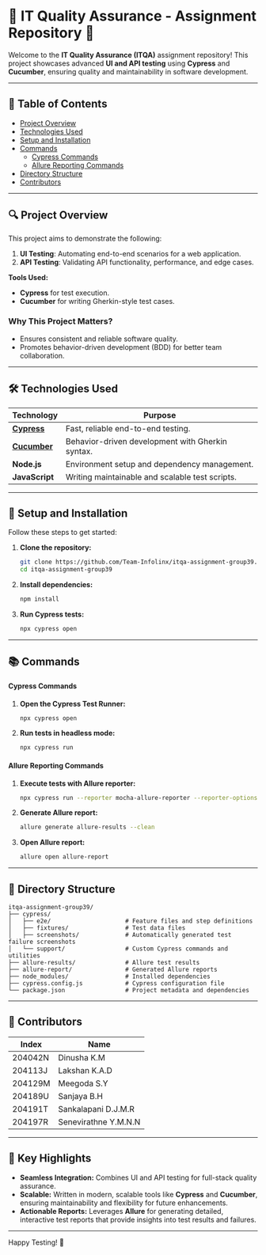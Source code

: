 # 🌟 **IT Quality Assurance - Assignment Repository** 🌟

Welcome to the **IT Quality Assurance (ITQA)** assignment repository! This project showcases advanced **UI and API testing** using **Cypress** and **Cucumber**, ensuring quality and maintainability in software development.

---

## **📜 Table of Contents**
- [Project Overview](#project-overview)
- [Technologies Used](#technologies-used)
- [Setup and Installation](#setup-and-installation)
- [Commands](#commands)
  - [Cypress Commands](#cypress-commands)
  - [Allure Reporting Commands](#allure-reporting-commands)
- [Directory Structure](#directory-structure)
- [Contributors](#contributors)

---

## **🔍 Project Overview**

This project aims to demonstrate the following:

1. **UI Testing**: Automating end-to-end scenarios for a web application.
2. **API Testing**: Validating API functionality, performance, and edge cases.

**Tools Used:**  
- **Cypress** for test execution.  
- **Cucumber** for writing Gherkin-style test cases.  

### **Why This Project Matters?**  
- Ensures consistent and reliable software quality.  
- Promotes behavior-driven development (BDD) for better team collaboration.  

---

## **🛠️ Technologies Used**

| Technology                       | Purpose                                               |
|----------------------------------|-------------------------------------------------------|
| **[Cypress](https://www.cypress.io/)** | Fast, reliable end-to-end testing.                      |
| **[Cucumber](https://cucumber.io/)**   | Behavior-driven development with Gherkin syntax.        |
| **Node.js**                      | Environment setup and dependency management.          |
| **JavaScript**        | Writing maintainable and scalable test scripts.       |

---

## **🚀 Setup and Installation**

Follow these steps to get started:

1. **Clone the repository:**
   ```bash
   git clone https://github.com/Team-Infolinx/itqa-assignment-group39.git
   cd itqa-assignment-group39
   ```
2. **Install dependencies:**
   ```bash
   npm install
   ```
3. **Run Cypress tests:**
   ```bash
   npx cypress open
   ```
---

## **📚 Commands**

#### **Cypress Commands**

1. **Open the Cypress Test Runner:**
   ```bash
   npx cypress open
   ```
2. **Run tests in headless mode:**
   ```bash
   npx cypress run
   ```

#### **Allure Reporting Commands**

1. **Execute tests with Allure reporter:**
   ```bash
   npx cypress run --reporter mocha-allure-reporter --reporter-options allureResults=allure-results
   ```
2. **Generate Allure report:**
   ```bash
   allure generate allure-results --clean
   ```
3. **Open Allure report:**
   ```bash
   allure open allure-report
   ```

---

## **📂 Directory Structure**

```plaintext
itqa-assignment-group39/
├── cypress/
│   ├── e2e/                     # Feature files and step definitions
│   ├── fixtures/                # Test data files
│   ├── screenshots/             # Automatically generated test failure screenshots
│   └── support/                 # Custom Cypress commands and utilities
├── allure-results/              # Allure test results
├── allure-report/               # Generated Allure reports
├── node_modules/                # Installed dependencies
├── cypress.config.js            # Cypress configuration file
└── package.json                 # Project metadata and dependencies
```

---

## **👥 Contributors**

| Index                       | Name                                               | 
|-----------------------------|----------------------------------------------------|
| 204042N                     | Dinusha K.M                                        |
| 204113J                     | Lakshan K.A.D                                      |
| 204129M                     | Meegoda S.Y                                        |
| 204189U                     | Sanjaya B.H                                        |
| 204191T                     | Sankalapani D.J.M.R                                |
| 204197R                     | Senevirathne Y.M.N.N                               |

---

## **🎯 Key Highlights**

- **Seamless Integration:** Combines UI and API testing for full-stack quality assurance.
- **Scalable:** Written in modern, scalable tools like **Cypress** and **Cucumber**, ensuring maintainability and flexibility for future enhancements.
- **Actionable Reports:** Leverages **Allure** for generating detailed, interactive test reports that provide insights into test results and failures.

---

Happy Testing! 🎉
